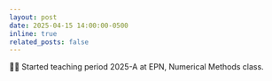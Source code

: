 ```yaml
---
layout: post
date: 2025-04-15 14:00:00-0500
inline: true
related_posts: false
---
```


:technologist: Started teaching period 2025-A at EPN, Numerical Methods class.
